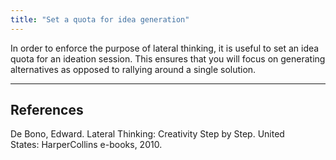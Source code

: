 ```yaml
---
title: "Set a quota for idea generation"
---
```


In order to enforce the purpose of lateral thinking, it is useful to set an idea quota for an ideation session. This ensures that you will focus on generating alternatives as opposed to rallying around a single solution.

---

## References

De Bono, Edward. Lateral Thinking: Creativity Step by Step. United States: HarperCollins e-books, 2010.
